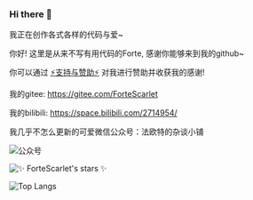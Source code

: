 ### Hi there 👋

<p>

我正在创作各式各样的代码与爱~
  
你好! 这里是从来不写有用代码的Forte, 感谢你能够来到我的github~

你可以通过 [⚡支持与赞助⚡](https://www.yuque.com/simpler-robot/simpler-robot-doc/bk6t43) 对我进行赞助并收获我的感谢! 

我的gitee: https://gitee.com/ForteScarlet 

我的bilibili: https://space.bilibili.com/2714954/

我几乎不怎么更新的可爱微信公众号：法欧特的杂谈小铺

</p>

![](https://s1.ax1x.com/2020/09/10/wYQC6K.md.png "公众号")


![](https://github-readme-stats.vercel.app/api?username=ForteScarlet&show_icons=true&theme=Gradient&bg_color=FE0000,FFAFAF,F6FD9F "✨ ForteScarlet's stars ✨")

<!--
<img src="https://github-readme-stats.vercel.app/api?username=ForteScarlet&show_icons=true&theme=Gradient" align="right" alt="✨ ForteScarlet's stars ✨" />
-->


![Top Langs](https://github-readme-stats.vercel.app/api/top-langs/?username=ForteScarlet)


<!--
**ForteScarlet/ForteScarlet** is a ✨ _special_ ✨ repository because its `README.md` (this file) appears on your GitHub profile.

Here are some ideas to get you started:

- 🔭 I’m currently working on ...
- 🌱 I’m currently learning ...
- 👯 I’m looking to collaborate on ...
- 🤔 I’m looking for help with ...
- 💬 Ask me about ...
- 📫 How to reach me: ...
- 😄 Pronouns: ...
- ⚡ Fun fact: ...
-->


